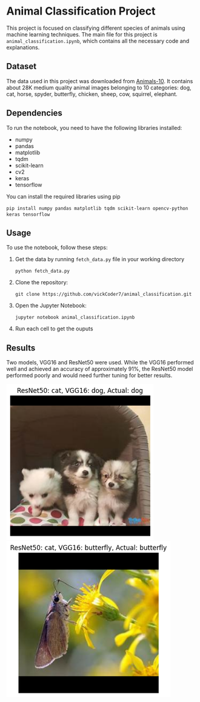 # Animal Classification Project

This project is focused on classifying different species of animals using machine learning techniques. The main file for this project is `animal_classification.ipynb`, which contains all the necessary code and explanations.

## Dataset
The data used in this project was downloaded from [Animals-10](https://www.kaggle.com/datasets/alessiocorrado99/animals10). It contains about 28K medium quality animal images belonging to 10 categories: dog, cat, horse, spyder, butterfly, chicken, sheep, cow, squirrel, elephant.

## Dependencies

To run the notebook, you need to have the following libraries installed:

- numpy
- pandas
- matplotlib
- tqdm
- scikit-learn
- cv2
- keras
- tensorflow

You can install the required libraries using pip

```
pip install numpy pandas matplotlib tqdm scikit-learn opencv-python keras tensorflow
```
## Usage

To use the notebook, follow these steps:

1. Get the data by running `fetch_data.py` file in your working directory
    ```
    python fetch_data.py
    ```
2. Clone the repository:
    ```
    git clone https://github.com/vickCoder7/animal_classification.git
    ```
3. Open the Jupyter Notebook:
    ```
    jupyter notebook animal_classification.ipynb
    ```
4. Run each cell to get the ouputs

## Results

Two models, VGG16 and ResNet50 were used. While the VGG16 performed well and achieved an accuracy of approximately 91%, the ResNet50 model performed poorly and would need further tuning for better results.

![Sample Predictions](Predictions_Samples/image1.png)
![Sample Predictions](Predictions_Samples/image7.png)

